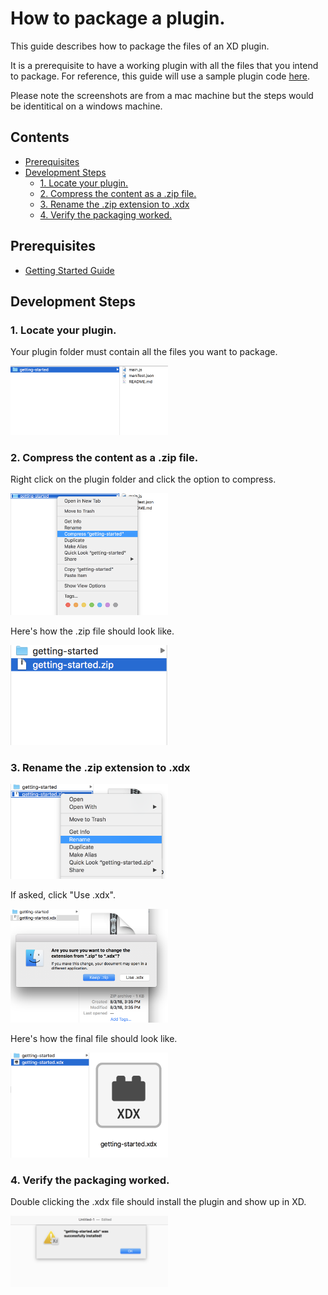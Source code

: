 # How to package a plugin.
This guide describes how to package the files of an XD plugin. 

It is a prerequisite to have a working plugin with all the files that you intend to package. For reference, this guide will use a sample plugin code [here](https://github.com/AdobeXD/Plugin-Guides/tree/master/Guides/getting-started-guide/getting-started).

Please note the screenshots are from a mac machine but the steps would be identitical on a windows machine.

<!-- Image or GIF if necessary -->
<!-- ![PLUGINNAME]() -->

<!-- doctoc command config: -->
<!-- $ doctoc ./readme.md --title "## Contents" --entryprefix 1. --gitlab --maxlevel 2 -->

<!-- START doctoc generated TOC please keep comment here to allow auto update -->
<!-- DON'T EDIT THIS SECTION, INSTEAD RE-RUN doctoc TO UPDATE -->
## Contents

- [Prerequisites](#prerequisites)
- [Development Steps](#development-steps)
  - [1. Locate your plugin.](#1-locate-your-plugin)
  - [2. Compress the content as a .zip file.](#2-compress-the-content-as-a-zip-file)
  - [3. Rename the .zip extension to .xdx](#3-rename-the-zip-extension-to-xdx)
  - [4. Verify the packaging worked.](#4-verify-the-packaging-worked)

<!-- END doctoc generated TOC please keep comment here to allow auto update -->

## Prerequisites
- [Getting Started Guide](/Guides/getting-started-guide)

## Development Steps

### 1. Locate your plugin.
Your plugin folder must contain all the files you want to package.

<img src="/.meta/readme-assets/package-plugin-steps/one_viewPackageContent.png" width="50%" height="50%">


### 2. Compress the content as a .zip file.

Right click on the plugin folder and click the option to compress.

<img src="/.meta/readme-assets/package-plugin-steps/two_rightclick.png" width="50%" height="50%">


Here's how the .zip file should look like.

<img src="/.meta/readme-assets/package-plugin-steps/three_compress.png" width="50%" height="50%">

### 3. Rename the .zip extension to .xdx

<img src="/.meta/readme-assets/package-plugin-steps/four_rename.png" width="50%" height="50%">

If asked, click "Use .xdx".

<img src="/.meta/readme-assets/package-plugin-steps/five_changexdx.png" width="50%" height="50%">

Here's how the final file should look like.

<img src="/.meta/readme-assets/package-plugin-steps/six_savexdx.png" width="50%" height="50%">

### 4. Verify the packaging worked.
Double clicking the .xdx file should install the plugin and show up in XD.

<img src="/.meta/readme-assets/package-plugin-steps/success.png" width="50%" height="50%">


